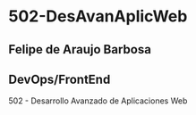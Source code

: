 # 502-DesAvanAplicWeb

## Felipe de Araujo Barbosa
## DevOps/FrontEnd

502 - Desarrollo Avanzado de Aplicaciones Web
